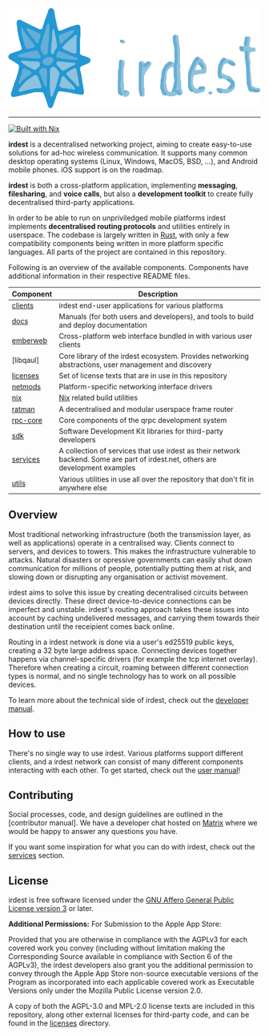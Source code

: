 <div align="center">
    <img src="docs/banner.png" height="200px"/>
</div>

---

[![Built with Nix](https://builtwithnix.org/badge.svg)](https://builtwithnix.org)

**irdest** is a decentralised networking project, aiming to create
easy-to-use solutions for ad-hoc wireless communication.  It supports
many common desktop operating systems (Linux, Windows, MacOS, BSD, …),
and Android mobile phones.  iOS support is on the roadmap.

**irdest** is both a cross-platform application, implementing
**messaging**, **filesharing**, and **voice calls**, but also a
**development toolkit** to create fully decentralised third-party
applications.

In order to be able to run on unpriviledged mobile platforms irdest
implements **decentralised routing protocols** and utilities entirely
in userspace.  The codebase is largely written in
[Rust](https://rustlang.org), with only a few compatibility components
being written in more platform specific languages.  All parts of the
project are contained in this repository.

Following is an overview of the available components.  Components have
additional information in their respective README files.

| Component  | Description                                                                                                                      |
|------------|----------------------------------------------------------------------------------------------------------------------------------|
| [clients]  | irdest end-user applications for various platforms                                                                               |
| [docs]     | Manuals (for both users and developers), and tools to build and deploy documentation                                             |
| [emberweb] | Cross-platform web interface bundled in with various user clients                                                                |
| [libqaul]  | Core library of the irdest ecosystem.  Provides networking abstractions, user management and discovery                           |
| [licenses] | Set of license texts that are in use in this repository                                                                          |
| [netmods]  | Platform-specific networking interface drivers                                                                                   |
| [nix]      | [Nix](https://nixos.org) related build utilities                                                                                 |
| [ratman]   | A decentralised and modular userspace frame router                                                                               |
| [rpc-core] | Core components of the qrpc development system                                                                                   |
| [sdk]      | Software Development Kit libraries for third-party developers                                                                    |
| [services] | A collection of services that use irdest as their network backend.  Some are part of irdest.net, others are development examples |
| [utils]    | Various utilities in use all over the repository that don't fit in anywhere else                                                 |

[clients]: ./clients
[docs]: ./docs
[emberweb]: ./emberweb
[libirdest]: ./libirdest
[licenses]: ./licenses
[netmods]: ./netmods
[nix]: ./nix
[ratman]: ./ratman
[rpc-core]: ./rpc-core
[sdk]: ./sdk
[tests]: ./tests
[utils]: ./utils


## Overview

Most traditional networking infrastructure (both the transmission
layer, as well as applications) operate in a centralised way.  Clients
connect to servers, and devices to towers.  This makes the
infrastructure vulnerable to attacks.  Natural disasters or opressive
governments can easily shut down communication for millions of people,
potentially putting them at risk, and slowing down or disrupting any
organisation or activist movement.

irdest aims to solve this issue by creating decentralised circuits
between devices directly.  These direct device-to-device connections
can be imperfect and unstable.  irdest's routing approach takes these
issues into account by caching undelivered messages, and carrying them
towards their destination until the receipient comes back online.

Routing in a irdest network is done via a user's ed25519 public keys,
creating a 32 byte large address space.  Connecting devices together
happens via channel-specific drivers (for example the tcp internet
overlay). Therefore when creating a circuit, roaming between different
connection types is normal, and no single technology has to work on
all possible devices.

To learn more about the technical side of irdest, check out the
[developer manual].

## How to use

There's no single way to use irdest.  Various platforms support
different clients, and a irdest network can consist of many different
components interacting with each other.  To get started, check out the
[user manual]!

[user manual]: https://docs.irde.st/user/


## Contributing

Social processes, code, and design guidelines are outlined in the
[contributor manual].  We have a developer chat hosted on [Matrix]
where we would be happy to answer any questions you have.

If you want some inspiration for what you can do with irdest, check
out the [services] section.

[developer manual]: https://docs.irde.st/developer/
[Matrix]: https://matrix.to/#/!ljaaylfsbkWFYNoNPT:fairydust.space?via=fairydust.space&via=matrix.org&via=public.cat
[services]: ./services

## License

irdest is free software licensed under the [GNU Affero General Public
License version 3](licenses/agpl-3.0.md) or later.

**Additional Permissions:** For Submission to the Apple App Store:

Provided that you are otherwise in compliance with the AGPLv3 for each
covered work you convey (including without limitation making the
Corresponding Source available in compliance with Section 6 of the
AGPLv3), the irdest developers also grant you the additional permission
to convey through the Apple App Store non-source executable versions
of the Program as incorporated into each applicable covered work as
Executable Versions only under the Mozilla Public License version 2.0.

A copy of both the AGPL-3.0 and MPL-2.0 license texts are included in
this repository, along other external licenses for third-party code,
and can be found in the [licenses](licenses) directory.
